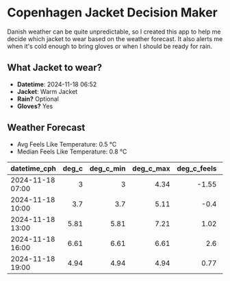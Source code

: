 
# Copenhagen Jacket Decision Maker

Danish weather can be quite unpredictable, so I created this app to help me decide which jacket to wear based on the weather forecast. 
It also alerts me when it's cold enough to bring gloves or when I should be ready for rain.

## What Jacket to wear?

- **Datetime**: 2024-11-18 06:52
- **Jacket**: Warm Jacket
- **Rain?** Optional
- **Gloves?** Yes

## Weather Forecast
- Avg Feels Like Temperature: 0.5 °C
- Median Feels Like Temperature: 0.8 °C

| datetime_cph     |   deg_c |   deg_c_min |   deg_c_max |   deg_c_feels | weather   | wind   | rain   |
|:-----------------|--------:|------------:|------------:|--------------:|:----------|:-------|:-------|
| 2024-11-18 07:00 |    3    |        3    |        4.34 |         -1.55 | Clouds    | High   | None   |
| 2024-11-18 10:00 |    3.7  |        3.7  |        5.11 |         -0.4  | Clouds    | Medium | None   |
| 2024-11-18 13:00 |    5.81 |        5.81 |        7.21 |          1.02 | Rain      | High   | Low    |
| 2024-11-18 16:00 |    6.61 |        6.61 |        6.61 |          2.6  | Rain      | High   | Low    |
| 2024-11-18 19:00 |    4.94 |        4.94 |        4.94 |          0.77 | Clouds    | Medium | None   |
        